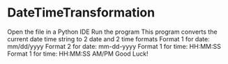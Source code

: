# DateTimeTransformation
Open the file in a Python IDE
Run the program
This program converts the current date time string to 2 date and 2 time formats
Format 1 for date: mm/dd/yyyy
Format 2 for date: mm-dd-yyyy
Format 1 for time: HH:MM:SS
Format 1 for time: HH:MM:SS AM/PM
Good Luck!
